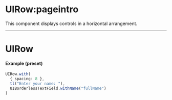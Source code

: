 # UIRow:pageintro
This component displays controls in a horizontal arrangement.

---
# UIRow
#### Example (preset)
```typescript
UIRow.with(
  { spacing: 8 },
  tl("Enter your name: "),
  UIBorderlessTextField.withName("fullName")
)
```
